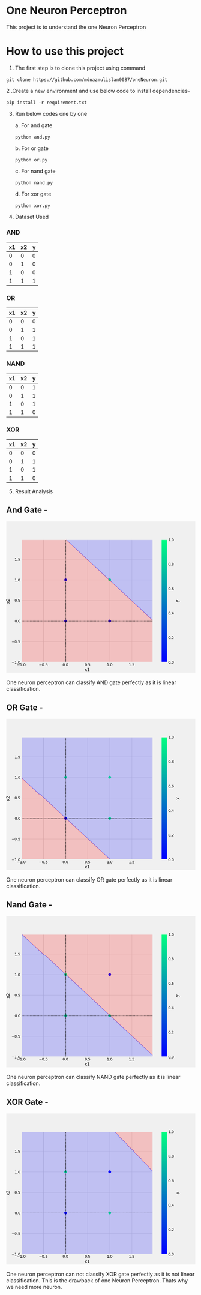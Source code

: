 # One Neuron Perceptron

This project is to understand the one Neuron Perceptron

# How to use this project
1. The first step is to clone this project using command 
```
git clone https://github.com/mdnazmulislam0087/oneNeuron.git

```
2 .Create a new environment and use below code to install dependencies-
```
pip install -r requirement.txt

```
3. Run below codes one by one

    a. For and gate 
    ```
    python and.py

    ```
    b. For or gate 
    ```
    python or.py

    ```
    c. For nand gate 
    ```
    python nand.py

    ```
    d. For xor gate 
    ```
    python xor.py

    ```
4. Dataset Used
### AND
x1 | x2 | y
-|-|-
0|0|0
0|1|0
1|0|0
1|1|1

### OR
x1 | x2 | y
-|-|-
0|0|0
0|1|1
1|0|1
1|1|1


### NAND
x1 | x2 | y
-|-|-
0|0|1
0|1|1
1|0|1
1|1|0


### XOR
x1 | x2 | y
-|-|-
0|0|0
0|1|1
1|0|1
1|1|0

5. Result Analysis
## And Gate -
![sample Image](plots/and.png)

One neuron perceptron can classify AND gate perfectly as it is linear classification.

## OR Gate -
![sample Image](plots/or.png)

One neuron perceptron can classify OR gate perfectly as it is linear classification.


## Nand Gate -
![sample Image](plots/nand.png)

One neuron perceptron can classify NAND gate perfectly as it is linear classification.

## XOR Gate -
![sample Image](plots/xor.png)

One neuron perceptron can not classify XOR gate perfectly as it is not linear classification. This is the drawback of one Neuron Perceptron. Thats why we need more neuron. 



